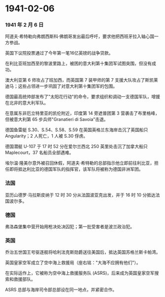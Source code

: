 # 1941-02-06

### 1941 年 2 月 6 日

阿道夫·希特勒向弗朗西斯科·佛朗哥发出最后呼吁，要求他把西班牙拉入轴心国一方参战。

英国下议院投票通过了今年第一笔16亿英镑的战争贷款。

在利比亚班加西至的黎波里路上，被困的意大利第十集团军试图突围，但没有成功。

澳大利亚第 6 师攻占了班加西，而英国第 7 装甲师的第 7
支援大队攻占了斯凯莱迪马；这些占领进一步巩固了对意大利第十集团军的包围。

德国最高统帅部发布了"太阳花行动"的命令，要求组织和调动一支德国军队，增援在北非的意大利军队。

在意属东非厄立特里亚的凯伦附近，印度第 14 旁遮普团第 3
营袭击了布里格峰，但被意大利第 65 步兵师"Granatieri di Savoia"击退。

德国鱼雷艇 S.30、S.54、S.58、S.59 在英国英格兰东海岸击沉了英国船只
Angularity；2 人死亡，1 人被 S.30 俘虏。

德国潜艇 U-107 于 17 时 52 分在爱尔兰西北 250 英里处击沉了加拿大船只
Maplecourt，37 名船员全部遇难。

埃尔温·隆美尔意外被召回休假，阿道夫·希特勒的总部指示他立即前往利比亚，担任即将抵达利比亚的德国军队的指挥官，该军队将被称为德国非洲军团。

### 法国

亚历山德罗·马拉斯皮纳于 12 时 30 分从法国波亚克出发，并于 16 时 10
分抵达法国波尔多。

### 德国

弗洛森堡集中营开始用枪决处决囚犯；第一批受害者是波兰政治犯。

### 英国

乔治五世国王号驱逐舰将哈利法克斯勋爵送往美国后，抵达英国苏格兰斯卡帕湾。

英国皇家空军成立了空中海上救援局（座右铭："大海不应拥有他们"）。

在实际运作上，它被称为空中海上救援服务队
(ASRS)，后来成为英国皇家空军搜索和救援部队。

ASRS 总部与海岸司令部总部设在同一地点，并紧密合作。